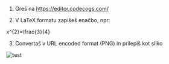 1. Greš na https://editor.codecogs.com/

2. V LaTeX formatu zapišeš enačbo, npr: 

x^{2}=\frac{3}{4}

3. Convertaš v URL encoded format (PNG) in prilepiš kot sliko

![test](https://latex.codecogs.com/png.image?%5Cdpi%7B110%7D%20x%5E%7B2%7D=%5Cfrac%7B3%7D%7B4%7D)
